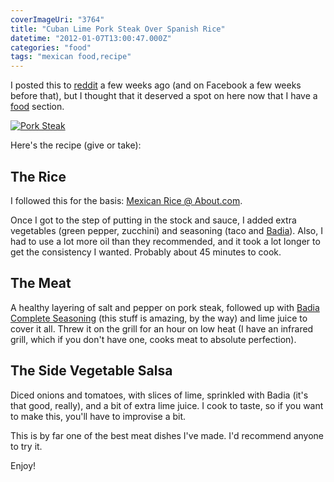 ```yaml
---
coverImageUri: "3764"
title: "Cuban Lime Pork Steak Over Spanish Rice"
datetime: "2012-01-07T13:00:47.000Z"
categories: "food"
tags: "mexican food,recipe"
---
```


I posted this to [reddit](http://www.reddit.com/r/food/comments/njv2v/made_this_the_other_day_cuban_lime_pork_steak/) a few weeks ago (and on Facebook a few weeks before that), but I thought that it deserved a spot on here now that I have a [food](/streams/food/) section.

[![Pork Steak](http://assets.brandonmartinez.com/brandonmartinez/2012/01/Dh8Nb-575x382.jpg "Cuban Style Pork Steak; Delicious!")](http://assets.brandonmartinez.com/brandonmartinez/2012/01/Dh8Nb.jpg)

Here's the recipe (give or take):

## The Rice

I followed this for the basis: [Mexican Rice @ About.com](http://mexicanfood.about.com/od/quickmexicanrecipes/r/SpanishRice.htm).

Once I got to the step of putting in the stock and sauce, I added extra vegetables (green pepper, zucchini) and seasoning (taco and [Badia](http://www.amazon.com/s/ref=sr_nr_scat_724716011_ln?rh=n%3A724716011%2Ck%3Abadia&keywords=badia&ie=UTF8&qid=1325902993&scn=724716011&h=6460d32826a6be590aef2016f6d2de87a758e69b)). Also, I had to use a lot more oil than they recommended, and it took a lot longer to get the consistency I wanted. Probably about 45 minutes to cook.

## The Meat

A healthy layering of salt and pepper on pork steak, followed up with [Badia Complete Seasoning](http://www.amazon.com/s/ref=sr_nr_scat_724716011_ln?rh=n%3A724716011%2Ck%3Abadia&keywords=badia&ie=UTF8&qid=1325902993&scn=724716011&h=6460d32826a6be590aef2016f6d2de87a758e69b) (this stuff is amazing, by the way) and lime juice to cover it all. Threw it on the grill for an hour on low heat (I have an infrared grill, which if you don't have one, cooks meat to absolute perfection).

## The Side Vegetable Salsa

Diced onions and tomatoes, with slices of lime, sprinkled with Badia (it's that good, really), and a bit of extra lime juice. I cook to taste, so if you want to make this, you'll have to improvise a bit.

This is by far one of the best meat dishes I've made. I'd recommend anyone to try it.

Enjoy!
